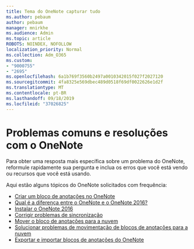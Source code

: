 ```yaml
---
title: Tema do OneNote capturar tudo
ms.author: pebaum
author: pebaum
manager: mnirkhe
ms.audience: Admin
ms.topic: article
ROBOTS: NOINDEX, NOFOLLOW
localization_priority: Normal
ms.collection: Adm_O365
ms.custom:
- "9000755"
- "2695"
ms.openlocfilehash: 6a1b769f3560b2497a0010342015f027f2027120
ms.sourcegitcommit: 4fa8325e569dbec489d0518f69df0022626e1d2f
ms.translationtype: MT
ms.contentlocale: pt-BR
ms.lasthandoff: 09/18/2019
ms.locfileid: "37026825"
---
```

# <a name="common-issues-and-resolutions-with-onenote"></a>Problemas comuns e resoluções com o OneNote

Para obter uma resposta mais específica sobre um problema do OneNote, reformule rapidamente sua pergunta e inclua os erros que você está vendo ou recursos que você está usando.

Aqui estão alguns tópicos do OneNote solicitados com frequência:

- [Criar um bloco de anotações no OneNote](https://support.office.com/article/create-a-notebook-in-onenote-6be33cf9-f7c3-4421-9d74-469a259952d3)
- [Qual é a diferença entre o OneNote e o OneNote 2016?](https://support.office.com/article/a624e692-b78b-4c09-b07f-46181958118f)
- [Instalar o OneNote 2016](https://support.office.com/article/c08068d8-b517-4464-9ff2-132cb9c45c08)
- [Corrigir problemas de sincronização](https://support.office.com/article/299495ef-66d1-448f-90c1-b785a6968d45)
- [Mover o bloco de anotações para a nuvem](https://support.office.com/article/d5c28b91-7b9c-45be-8f0c-529bdbba019a)
- [Solucionar problemas de movimentação de blocos de anotações para a nuvem](https://support.office.com/article/70528107-11dc-4f3f-b695-b150059dfd78)
- [Exportar e importar blocos de anotações do OneNote](https://support.office.com/article/a4b60da5-8f33-464e-b1ba-b95ce540f309)